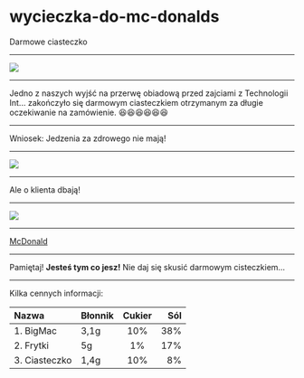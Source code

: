 # 
# wycieczka-do-mc-donalds
Darmowe ciasteczko
__________________________________________________________________
![](http://www.mcdonalds.pl/assets/Uploads/ciastko-jablkowe.png)
__________________________________________________________________
Jedno z naszych wyjść na przerwę obiadową przed zajciami z Technologii Int... zakończyło się darmowym ciasteczkiem otrzymanym za długie oczekiwanie na zamówienie.
:laughing::laughing::laughing::laughing::laughing::laughing:
___________________________________________________________________
Wniosek: Jedzenia za zdrowego nie mają! 
___________________________________________________________________
![](http://i.wp.pl/a/f/jpeg/32011/fat_boy01.jpeg)
___________________________________________________________________
Ale o klienta dbają!
___________________________________________________________________
![](http://niedlatelewizjin.blox.pl/resource/d.jpg)
___________________________________________________________________

[McDonald](https://www.mcdonalds.pl/)
___________________________________________________________________
Pamiętaj! **Jesteś tym co jesz!** Nie daj się skusić darmowym cisteczkiem…
___________________________________________________________________
Kilka cennych informacji:

|Nazwa|Błonnik| Cukier | Sól | 
|:--- |:---- |:----:| ----:|
|1. BigMac| 3,1g | 10% | 38%  |
|2. Frytki| 5g | 1% | 17%  |
|3. Ciasteczko| 1,4g | 10% | 8% |

